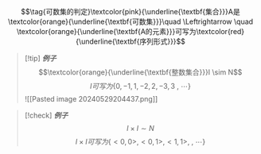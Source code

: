 $$\tag{可数集的判定}\textcolor{pink}{\underline{\textbf{集合}}}A是\textcolor{orange}{\underline{\textbf{可数集}}}\quad \Leftrightarrow \quad \textcolor{orange}{\underline{\textbf{A的元素}}}可写为\textcolor{red}{\underline{\textbf{序列形式}}}$$

>[!tip] ***例子***
>$$\textcolor{orange}{\underline{\textbf{整数集合}}}I \sim N$$
>$$I可写为\{0,-1,1,-2,2,-3,3\ , \ \cdots \}$$
>![[Pasted image 20240529204437.png]]

>[!check] ***例子***
>$$I × I \sim N$$
>$$I × I 可写为\{<0,0>,<0,1>,<1,1>,\ , \ \cdots \}$$